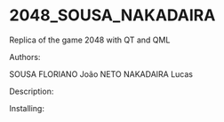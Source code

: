 # 2048_SOUSA_NAKADAIRA
Replica of the game 2048 with QT and QML

Authors:

  SOUSA FLORIANO João 
  NETO NAKADAIRA Lucas
  
Description:

Installing:
